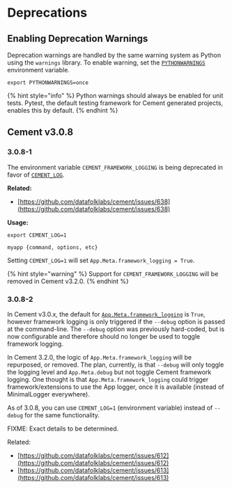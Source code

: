 # Deprecations

## Enabling Deprecation Warnings

Deprecation warnings are handled by the same warning system as Python using the `warnings` library. To enable warning, set the [`PYTHONWARNINGS`](https://docs.python.org/3/using/cmdline.html#envvar-PYTHONWARNINGS) environment variable.

```
export PYTHONWARNINGS=once
```

{% hint style="info" %}
Python warnings should always be enabled for unit tests. Pytest, the default testing framework for Cement generated projects, enables this by default.
{% endhint %}

## Cement v3.0.8

### 3.0.8-1

The environment variable `CEMENT_FRAMEWORK_LOGGING` is being deprecated in favor of [`CEMENT_LOG`](../environment-variables.md#cement\_log).

**Related:**

* [https://github.com/datafolklabs/cement/issues/638](https://github.com/datafolklabs/cement/issues/638)

**Usage:**

```
export CEMENT_LOG=1

myapp {command, options, etc}
```

Setting `CEMENT_LOG=1` will set `App.Meta.framework_logging = True`.

{% hint style="warning" %}
Support for `CEMENT_FRAMEWORK_LOGGING` will be removed in Cement v3.2.0.
{% endhint %}

### 3.0.8-2

In Cement v3.0.x, the default for [`App.Meta.framework_logging`](https://cement.readthedocs.io/en/3.0/api/core/foundation/#cement.core.foundation.App.Meta.framework\_logging) is `True`, however framework logging is only triggered if the `--debug` option is passed at the command-line. The `--debug` option was previously hard-coded, but is now configurable and therefore should no longer be used to toggle framework logging. &#x20;

In Cement 3.2.0, the logic of `App.Meta.framework_logging` will be repurposed, or removed.  The plan, currently, is that `--debug` will only toggle the logging level and `App.Meta.debug` but not toggle Cement framework logging. One thought is that `App.Meta.framework_logging` could trigger framework/extensions to use the App logger, once it is available (instead of MinimalLogger everywhere).&#x20;

As of 3.0.8, you can use `CEMENT_LOG=1` (environment variable) instead of `--debug` for the same functionality.

FIXME: Exact details to be determined.

Related:

* [https://github.com/datafolklabs/cement/issues/612](https://github.com/datafolklabs/cement/issues/612)
* [https://github.com/datafolklabs/cement/issues/613](https://github.com/datafolklabs/cement/issues/613)



